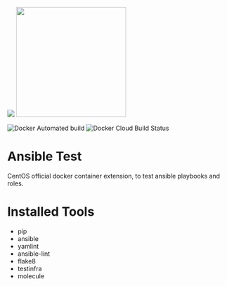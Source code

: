 [![](https://kube-cloud.com/images/branding/logo/kubecloud-logo-single_writing_horizontal_color_300x112px.png)](https://www.kube-cloud.com/)
<img width="250" src="https://getvectorlogo.com/wp-content/uploads/2019/01/red-hat-ansible-vector-logo.png">  

![Docker Automated build](https://img.shields.io/docker/automated/kubecloudsas/docker-ansible-test.svg?style=flat)
![Docker Cloud Build Status](https://img.shields.io/docker/cloud/build/kubecloudsas/docker-ansible-test.svg?style=flat)

# Ansible Test

CentOS official docker container extension, to test ansible playbooks and roles.

# Installed Tools

* pip
* ansible
* yamlint
* ansible-lint
* flake8
* testinfra
* molecule

